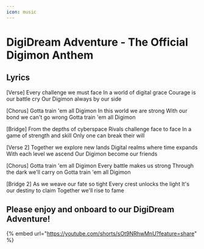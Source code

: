 ```yaml
---
icon: music
---
```


# DigiDream Adventure - The Official Digimon Anthem

## Lyrics

\[Verse] Every challenge we must face In a world of digital grace Courage is our battle cry Our Digimon always by our side

\[Chorus] Gotta train 'em all Digimon In this world we are strong With our bond we can't go wrong Gotta train 'em all Digimon

\[Bridge] From the depths of cyberspace Rivals challenge face to face In a game of strength and skill Only one can break their will

\[Verse 2] Together we explore new lands Digital realms where time expands With each level we ascend Our Digimon become our friends

\[Chorus] Gotta train 'em all Digimon Every battle makes us strong Through the dark we'll carry on Gotta train 'em all Digimon

\[Bridge 2] As we weave our fate so tight Every crest unlocks the light It's our destiny to claim Together we'll rise to fame

## Please enjoy and onboard to our DigiDream Adventure!

{% embed url="https://youtube.com/shorts/sOt9NRhwMnU?feature=share" %}
